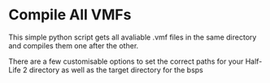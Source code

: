 # Compile All VMFs
This simple python script gets all avaliable .vmf files in the same directory and compiles them one after the other.

There are a few customisable options to set the correct paths for your Half-Life 2 directory as well as the target directory for the bsps
